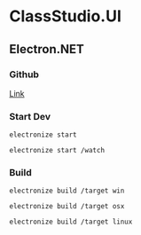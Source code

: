 # ClassStudio.UI

## Electron.NET

### Github

[Link](https://github.com/ElectronNET/Electron.NET)

### Start Dev

```
electronize start

electronize start /watch
```

### Build

```
electronize build /target win

electronize build /target osx

electronize build /target linux
```
